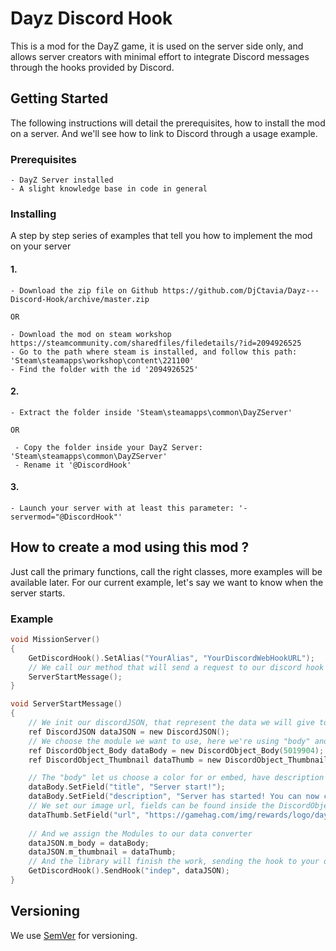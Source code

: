 # Dayz Discord Hook

This is a mod for the DayZ game, it is used on the server side only, and allows server creators with minimal effort to integrate Discord messages through the hooks provided by Discord.

## Getting Started

The following instructions will detail the prerequisites, how to install the mod on a server. And we'll see how to link to Discord through a usage example.

### Prerequisites

```
- DayZ Server installed
- A slight knowledge base in code in general
```

### Installing

A step by step series of examples that tell you how to implement the mod on your server

#### 1.
```
- Download the zip file on Github https://github.com/DjCtavia/Dayz---Discord-Hook/archive/master.zip

OR

- Download the mod on steam workshop https://steamcommunity.com/sharedfiles/filedetails/?id=2094926525
- Go to the path where steam is installed, and follow this path: 'Steam\steamapps\workshop\content\221100'
- Find the folder with the id '2094926525'
```

#### 2.
```
- Extract the folder inside 'Steam\steamapps\common\DayZServer'

OR

 - Copy the folder inside your DayZ Server: 'Steam\steamapps\common\DayZServer'
 - Rename it '@DiscordHook'
```

#### 3.
```
- Launch your server with at least this parameter: '-servermod="@DiscordHook"'
```

## How to create a mod using this mod ?

Just call the primary functions, call the right classes, more examples will be available later. For our current example, let's say we want to know when the server starts.

### Example

```c
void MissionServer()
{
    GetDiscordHook().SetAlias("YourAlias", "YourDiscordWebHookURL");
    // We call our method that will send a request to our discord hook
    ServerStartMessage();
}

void ServerStartMessage()
{
    // We init our discordJSON, that represent the data we will give to the hook
    ref DiscordJSON dataJSON = new DiscordJSON();
    // We choose the module we want to use, here we're using "body" and "thumbnail"
    ref DiscordObject_Body dataBody = new DiscordObject_Body(5019904);
    ref DiscordObject_Thumbnail dataThumb = new DiscordObject_Thumbnail(64, 64);

    // The "body" let us choose a color for or embed, have description and others things
    dataBody.SetField("title", "Server start!");
    dataBody.SetField("description", "Server has started! You can now connect!");
    // We set our image url, fields can be found inside the DiscordObject_Thumbnail class
    dataThumb.SetField("url", "https://gamehag.com/img/rewards/logo/dayz.png");
		
    // And we assign the Modules to our data converter
    dataJSON.m_body = dataBody;
    dataJSON.m_thumbnail = dataThumb;
    // And the library will finish the work, sending the hook to your discord server
    GetDiscordHook().SendHook("indep", dataJSON);
}
```

## Versioning

We use [SemVer](http://semver.org/) for versioning.
